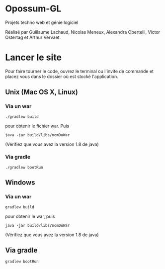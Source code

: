 # Opossum-GL
Projets techno web et génie logiciel

Réalisé par Guillaume Lachaud, Nicolas Meneux, Alexandra Obertelli, Victor Ostertag et Arthur Vervaet.

# Lancer le site
Pour faire tourner le code, ouvrez le terminal ou l'invite de commande
et placez vous dans le dossier où est stocké l'application.
## Unix (Mac OS X, Linux)
### Via un war
```
./gradlew build
```
pour obtenir le fichier war. Puis
```
java -jar build/libs/nomDuWar
```
(Vérifiez que vous avez la version 1.8 de java)
### Via gradle
```
./gradlew bootRun
```
## Windows
### Via un war
```
gradlew build
```
pour obtenir le war, puis
```
java -jar build/libs/nomDuWar
```
(Vérifiez que vous avez la version 1.8 de java)
## Via gradle
```
gradlew bootRun
```
